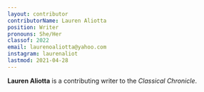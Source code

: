 ```yaml
---
layout: contributor
contributorName: Lauren Aliotta
position: Writer
pronouns: She/Her
classof: 2022
email: laurenoaliotta@yahoo.com
instagram: laurenaliot
lastmod: 2021-04-28
---
```

**Lauren Aliotta** is a contributing writer to the *Classical Chronicle*.
